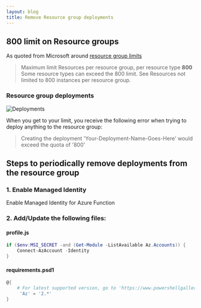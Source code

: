 ```yaml
---
layout: blog
title: Remove Resource group deployments
---
```


## 800 limit on Resource groups
As quoted from Microsoft around [resource group limits](https://docs.microsoft.com/en-us/azure/azure-subscription-service-limits#resource-group-limits)
> Maximum limit
Resources per resource group, per resource type	**800**	Some resource types can exceed the 800 limit. See Resources not limited to 800 instances per resource group.


### Resource group deployments
![Deployments](https://clouddna-au.github.io/assets/images/blog/2019-11-09/deployments.jpg)

When you get to your limit, you receive the following error when trying to deploy anything to the resource group:
> Creating the deployment 'Your-Deployment-Name-Goes-Here' would exceed the quota of '800'


## Steps to periodically remove deployments from the resource group
### 1. Enable Managed Identity

Enable Managed Identity for Azure Function

### 2. Add/Update the following files:
#### profile.js

```powershell
if ($env:MSI_SECRET -and (Get-Module -ListAvailable Az.Accounts)) {
    Connect-AzAccount -Identity
}
```

#### requirements.psd1

```powershell
@{
    # For latest supported version, go to 'https://www.powershellgallery.com/packages/Az'. Uncomment the next line and replace the MAJOR_VERSION, e.g., 'Az' = '2.*'
     'Az' = '2.*'
}
```
